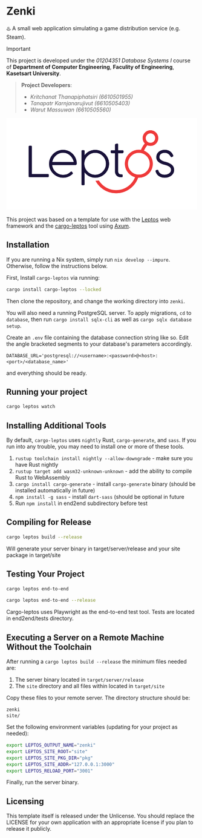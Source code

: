 # Zenki

♨️ A small web application simulating a game distribution service (e.g. Steam).

> [!IMPORTANT]
> This project is developed under the *01204351 Database Systems I* course of **Department of Computer Engineering**, **Faculity of Engineering**, **Kasetsart University**.

> **Project Developers**:
> * *Kritchanat Thanapiphatsiri (6610501955)*
> * *Tanapatr Karnjanarujivut (6610505403)*
> * *Warut Massuwan (6610505560)*

<picture>
    <source srcset="https://raw.githubusercontent.com/leptos-rs/leptos/main/docs/logos/Leptos_logo_Solid_White.svg" media="(prefers-color-scheme: dark)">
    <img src="https://raw.githubusercontent.com/leptos-rs/leptos/main/docs/logos/Leptos_logo_RGB.svg" alt="Leptos Logo">
</picture>

This project was based on a template for use with the [Leptos](https://github.com/leptos-rs/leptos) web framework and the [cargo-leptos](https://github.com/akesson/cargo-leptos) tool using [Axum](https://github.com/tokio-rs/axum).

## Installation

If you are running a Nix system, simply run `nix develop --impure`. Otherwise, follow the instructions below.

First, Install `cargo-leptos` via running:

```bash
cargo install cargo-leptos --locked
```

Then clone the repository, and change the working directory into `zenki`.

You will also need a running PostgreSQL server. To apply migrations, `cd` to `database`, then run `cargo install sqlx-cli` as well as `cargo sqlx database setup`.

Create an `.env` file containing the database connection string like so. Edit the angle bracketed segments to your database's parameters accordingly.
```
DATABASE_URL='postgresql://<username>:<password>@<host>:<port>/<database_name>'
```

and everything should be ready.

## Running your project

```bash
cargo leptos watch
```

## Installing Additional Tools

By default, `cargo-leptos` uses `nightly` Rust, `cargo-generate`, and `sass`. If you run into any trouble, you may need to install one or more of these tools.

1. `rustup toolchain install nightly --allow-downgrade` - make sure you have Rust nightly
2. `rustup target add wasm32-unknown-unknown` - add the ability to compile Rust to WebAssembly
3. `cargo install cargo-generate` - install `cargo-generate` binary (should be installed automatically in future)
4. `npm install -g sass` - install `dart-sass` (should be optional in future
5. Run `npm install` in end2end subdirectory before test

## Compiling for Release
```bash
cargo leptos build --release
```

Will generate your server binary in target/server/release and your site package in target/site

## Testing Your Project
```bash
cargo leptos end-to-end
```

```bash
cargo leptos end-to-end --release
```

Cargo-leptos uses Playwright as the end-to-end test tool.
Tests are located in end2end/tests directory.

## Executing a Server on a Remote Machine Without the Toolchain
After running a `cargo leptos build --release` the minimum files needed are:

1. The server binary located in `target/server/release`
2. The `site` directory and all files within located in `target/site`

Copy these files to your remote server. The directory structure should be:
```text
zenki
site/
```
Set the following environment variables (updating for your project as needed):
```sh
export LEPTOS_OUTPUT_NAME="zenki"
export LEPTOS_SITE_ROOT="site"
export LEPTOS_SITE_PKG_DIR="pkg"
export LEPTOS_SITE_ADDR="127.0.0.1:3000"
export LEPTOS_RELOAD_PORT="3001"
```
Finally, run the server binary.

## Licensing

This template itself is released under the Unlicense. You should replace the LICENSE for your own application with an appropriate license if you plan to release it publicly.
